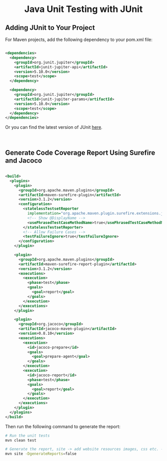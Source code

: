 <h1 align="center">Java Unit Testing with JUnit</h1>

## Adding JUnit to Your Project

For Maven projects, add the following dependency to your pom.xml file:

```xml

<dependencies>
  <dependency>
    <groupId>org.junit.jupiter</groupId>
    <artifactId>junit-jupiter-api</artifactId>
    <version>5.10.0</version>
    <scope>test</scope>
  </dependency>

  <dependency>
    <groupId>org.junit.jupiter</groupId>
    <artifactId>junit-jupiter-params</artifactId>
    <version>5.10.0</version>
    <scope>test</scope>
  </dependency>
</dependencies>
```

Or you can find the latest version of
JUnit [here](https://mvnrepository.com/artifact/org.junit.jupiter/junit-jupiter-api).

<br />

## Generate Code Coverage Report Using Surefire and Jacoco

```xml

<build>
  <plugins>
    <plugin>
      <groupId>org.apache.maven.plugins</groupId>
      <artifactId>maven-surefire-plugin</artifactId>
      <version>3.1.2</version>
      <configuration>
        <statelessTestsetReporter
          implementation="org.apache.maven.plugin.surefire.extensions.junit5.JUnit5Xml30StatelessReporter">
          <!-- Show @DisplayName -->
          <usePhrasedTestCaseMethodName>true</usePhrasedTestCaseMethodName>
        </statelessTestsetReporter>
        <!-- Allow Failure Cases -->
        <testFailureIgnore>true</testFailureIgnore>
      </configuration>
    </plugin>

    <plugin>
      <groupId>org.apache.maven.plugins</groupId>
      <artifactId>maven-surefire-report-plugin</artifactId>
      <version>3.1.2</version>
      <executions>
        <execution>
          <phase>test</phase>
          <goals>
            <goal>report</goal>
          </goals>
        </execution>
      </executions>
    </plugin>

    <plugin>
      <groupId>org.jacoco</groupId>
      <artifactId>jacoco-maven-plugin</artifactId>
      <version>0.8.10</version>
      <executions>
        <execution>
          <id>jacoco-prepare</id>
          <goals>
            <goal>prepare-agent</goal>
          </goals>
        </execution>
        <execution>
          <id>jacoco-report</id>
          <phase>test</phase>
          <goals>
            <goal>report</goal>
          </goals>
        </execution>
      </executions>
    </plugin>
  </plugins>
</build>
```

Then run the following command to generate the report:

```bash
# Run the unit tests
mvn clean test

# Generate the report, site -> add website resources images, css etc. -DgenerateReports=false -> don't overwrite the existing reports
mvn site -DgenerateReports=false
```